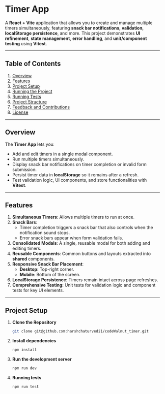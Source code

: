 # Timer App

A **React + Vite** application that allows you to create and manage multiple timers simultaneously, featuring **snack bar notifications**, **validation**, **localStorage persistence**, and more. This project demonstrates **UI refinement**, **state management**, **error handling**, and **unit/component testing** using **Vitest**.

---

## Table of Contents

1. [Overview](#overview)
2. [Features](#features)
3. [Project Setup](#project-setup)
4. [Running the Project](#running-the-project)
5. [Running Tests](#running-tests)
6. [Project Structure](#project-structure)
7. [Feedback and Contributions](#feedback-and-contributions)
8. [License](#license)

---

## Overview

The **Timer App** lets you:

- Add and edit timers in a single modal component.
- Run multiple timers simultaneously.
- Display snack bar notifications on timer completion or invalid form submission.
- Persist timer data in **localStorage** so it remains after a refresh.
- Test validation logic, UI components, and store functionalities with **Vitest**.

---

## Features

1. **Simultaneous Timers**: Allows multiple timers to run at once.
2. **Snack Bars**:
   - Timer completion triggers a snack bar that also controls when the notification sound stops.
   - Error snack bars appear when form validation fails.
3. **Consolidated Modals**: A single, reusable modal for both adding and editing timers.
4. **Reusable Components**: Common buttons and layouts extracted into **shared** components.
5. **Responsive Snack Bar Placement**:
   - **Desktop**: Top-right corner.
   - **Mobile**: Bottom of the screen.
6. **LocalStorage Persistence**: Timers remain intact across page refreshes.
7. **Comprehensive Testing**: Unit tests for validation logic and component tests for key UI elements.

---

## Project Setup

1. **Clone the Repository**
   ```bash
   git clone git@github.com:harshchaturvedi1/codeWalnut_timer.git
   ```
2. **Install dependencies**

   ```bash
   npm install
   ```

3. **Run the development server**
   ```bash
   npm run dev
   ```
4. **Running tests**
   ```bash
   npm run test
   ```

